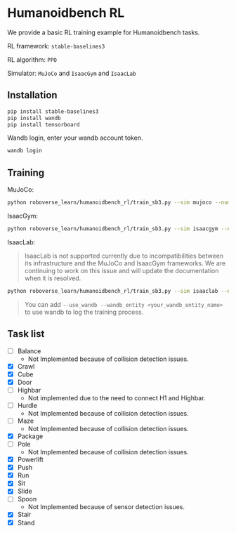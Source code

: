 # Humanoidbench RL

We provide a basic RL training example for Humanoidbench tasks.

RL framework: `stable-baselines3`

RL algorithm: `PPO`

Simulator: `MuJoCo` and `IsaacGym` and `IsaacLab`

## Installation

```bash
pip install stable-baselines3
pip install wandb
pip install tensorboard
```

Wandb login, enter your wandb account token.

```bash
wandb login
```

## Training

MuJoCo:

```bash
python roboverse_learn/humanoidbench_rl/train_sb3.py --sim mujoco --num_envs 1 --robot=h1 --task humanoidbench:Stand
```

IsaacGym:

```bash
python roboverse_learn/humanoidbench_rl/train_sb3.py --sim isaacgym --num_envs 2 --robot=h1 --task humanoidbench:Stand
```

IsaacLab:

> IsaacLab is not supported currently due to incompatibilities between its infrastructure and the MuJoCo and IsaacGym frameworks.
> We are continuing to work on this issue and will update the documentation when it is resolved.

```bash
python roboverse_learn/humanoidbench_rl/train_sb3.py --sim isaaclab --num_envs 2 --robot=h1 --task humanoidbench:Stand
```

> You can add `--use_wandb --wandb_entity <your_wandb_entity_name>` to use wandb to log the training process.

## Task list

- [ ]  Balance
    - Not Implemented because of collision detection issues.
- [x]  Crawl
- [x]  Cube
- [x]  Door
- [ ]  Highbar
    - Not implemented due to the need to connect H1 and Highbar.
- [ ]  Hurdle
    - Not Implemented because of collision detection issues.
- [ ]   Maze
    - Not Implemented because of collision detection issues.
- [x]  Package
- [ ]  Pole
    - Not Implemented because of collision detection issues.
- [x]  Powerlift
- [x]  Push
- [x]  Run
- [x]  Sit
- [x]  Slide
- [ ]  Spoon
    - Not Implemented because of sensor detection issues.
- [x]  Stair
- [x]  Stand
